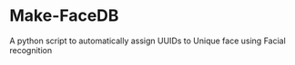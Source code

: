 # Make-FaceDB
A python script to automatically assign UUIDs to Unique face using Facial recognition
